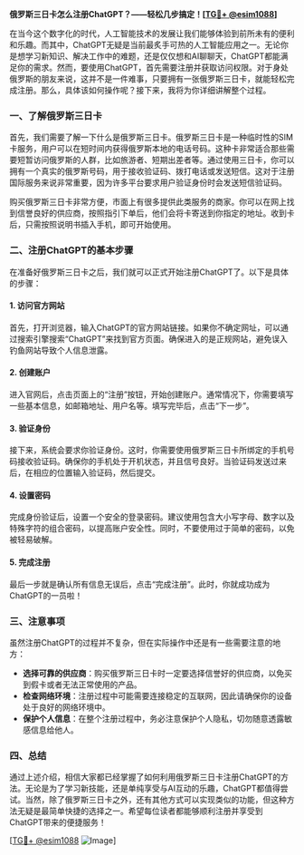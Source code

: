**俄罗斯三日卡怎么注册ChatGPT？——轻松几步搞定！[[TG💪+ @esim1088](https://t.me/s/esim1088)]**

在当今这个数字化的时代，人工智能技术的发展让我们能够体验到前所未有的便利和乐趣。而其中，ChatGPT无疑是当前最炙手可热的人工智能应用之一。无论你是想学习新知识、解决工作中的难题，还是仅仅想和AI聊聊天，ChatGPT都能满足你的需求。然而，要使用ChatGPT，首先需要注册并获取访问权限。对于身处俄罗斯的朋友来说，这并不是一件难事，只要拥有一张俄罗斯三日卡，就能轻松完成注册。那么，具体该如何操作呢？接下来，我将为你详细讲解整个过程。

### 一、了解俄罗斯三日卡

首先，我们需要了解一下什么是俄罗斯三日卡。俄罗斯三日卡是一种临时性的SIM卡服务，用户可以在短时间内获得俄罗斯本地的电话号码。这种卡非常适合那些需要短暂访问俄罗斯的人群，比如旅游者、短期出差者等。通过使用三日卡，你可以拥有一个真实的俄罗斯号码，用于接收验证码、拨打电话或发送短信。这对于注册国际服务来说非常重要，因为许多平台要求用户验证身份时会发送短信验证码。

购买俄罗斯三日卡非常方便，市面上有很多提供此类服务的商家。你可以在网上找到信誉良好的供应商，按照指引下单后，他们会将卡寄送到你指定的地址。收到卡后，只需按照说明书插入手机，即可开始使用。

### 二、注册ChatGPT的基本步骤

在准备好俄罗斯三日卡之后，我们就可以正式开始注册ChatGPT了。以下是具体的步骤：

#### 1. 访问官方网站

首先，打开浏览器，输入ChatGPT的官方网站链接。如果你不确定网址，可以通过搜索引擎搜索“ChatGPT”来找到官方页面。确保进入的是正规网站，避免误入钓鱼网站导致个人信息泄露。

#### 2. 创建账户

进入官网后，点击页面上的“注册”按钮，开始创建账户。通常情况下，你需要填写一些基本信息，如邮箱地址、用户名等。填写完毕后，点击“下一步”。

#### 3. 验证身份

接下来，系统会要求你验证身份。这时，你需要使用俄罗斯三日卡所绑定的手机号码接收验证码。确保你的手机处于开机状态，并且信号良好。当验证码发送过来后，在相应的位置输入验证码，然后提交。

#### 4. 设置密码

完成身份验证后，设置一个安全的登录密码。建议使用包含大小写字母、数字以及特殊字符的组合密码，以提高账户安全性。同时，不要使用过于简单的密码，以免被轻易破解。

#### 5. 完成注册

最后一步就是确认所有信息无误后，点击“完成注册”。此时，你就成功成为ChatGPT的一员啦！

### 三、注意事项

虽然注册ChatGPT的过程并不复杂，但在实际操作中还是有一些需要注意的地方：

- **选择可靠的供应商**：购买俄罗斯三日卡时一定要选择信誉好的供应商，以免买到假卡或者无法正常使用的产品。
- **检查网络环境**：注册过程中可能需要连接稳定的互联网，因此请确保你的设备处于良好的网络环境中。
- **保护个人信息**：在整个注册过程中，务必注意保护个人隐私，切勿随意透露敏感信息给他人。

### 四、总结

通过上述介绍，相信大家都已经掌握了如何利用俄罗斯三日卡注册ChatGPT的方法。无论是为了学习新技能，还是单纯享受与AI互动的乐趣，ChatGPT都值得尝试。当然，除了俄罗斯三日卡之外，还有其他方式可以实现类似的功能，但这种方法无疑是最简单快捷的选择之一。希望每位读者都能够顺利注册并享受到ChatGPT带来的便捷服务！

[[TG💪+ @esim1088](https://t.me/s/esim1088) ![Image](https://i.postimg.cc/4NQfJmqS/Snipaste-2025-05-13-00-14-12.png)]